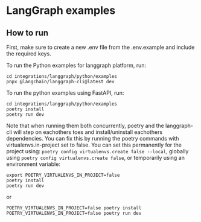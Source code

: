 # LangGraph examples

## How to run

First, make sure to create a new .env file from the .env.example and include the required keys.

To run the Python examples for langgraph platform, run:
```
cd integrations/langgraph/python/examples
pnpx @langchain/langgraph-cli@latest dev
```

To run the python examples using FastAPI, run:
```
cd integrations/langgraph/python/examples
poetry install
poetry run dev
```

Note that when running them both concurrently, poetry and the langgraph-cli will step on eachothers toes and install/uninstall eachothers dependencies.
You can fix this by running the poetry commands with virtualenvs.in-project set to false. You can set this permanently for the project using:
`poetry config virtualenvs.create false --local`, globally using `poetry config virtualenvs.create false`, or temporarily using an environment variable:

```
export POETRY_VIRTUALENVS_IN_PROJECT=false
poetry install
poetry run dev
```
or
```
POETRY_VIRTUALENVS_IN_PROJECT=false poetry install
POETRY_VIRTUALENVS_IN_PROJECT=false poetry run dev
```
